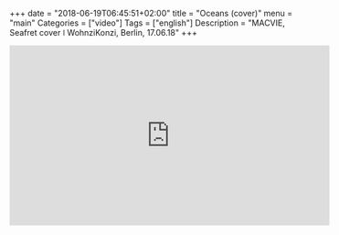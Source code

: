 +++
date = "2018-06-19T06:45:51+02:00"
title = "Oceans (cover)"
menu = "main"
Categories = ["video"]
Tags = ["english"]
Description = "MACVIE, Seafret cover   ǀ    WohnziKonzi, Berlin, 17.06.18"
+++


<iframe width="560" height="315" src="https://www.youtube.com/embed/Mg07_MTj78Y" frameborder="0" allow="autoplay; encrypted-media" allowfullscreen></iframe>


